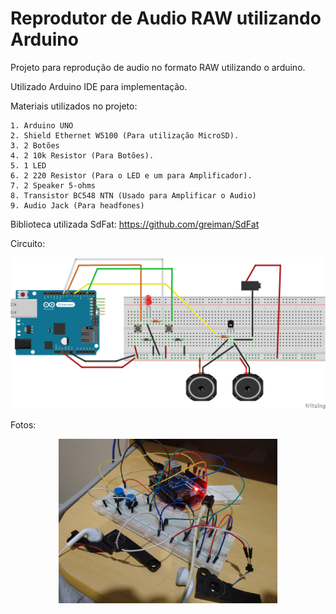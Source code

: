 # Reprodutor de Audio RAW utilizando Arduino

Projeto para reprodução de audio no formato RAW utilizando o arduino.

Utilizado Arduino IDE para implementação.

Materiais utilizados no projeto:
  
    1. Arduino UNO
    2. Shield Ethernet W5100 (Para utilização MicroSD).
    3. 2 Botões 
    4. 2 10k Resistor (Para Botões).
    5. 1 LED
    6. 2 220 Resistor (Para o LED e um para Amplificador).
    7. 2 Speaker 5-ohms
    8. Transistor BC548 NTN (Usado para Amplificar o Audio)
    9. Audio Jack (Para headfones)

Biblioteca utilizada
  SdFat: https://github.com/greiman/SdFat
  
Circuito:

  ![alt tag](https://github.com/felipeeths/Arduino-Audio-Player/blob/master/Circuito.png?raw=true "Circuito")
  
Fotos:

  <p align="center">
    <img src="https://github.com/felipeeths/Arduino-Audio-Player/blob/master/Arduino-Audio-Player.jpg?raw=true" width="350"/>
  </p>
